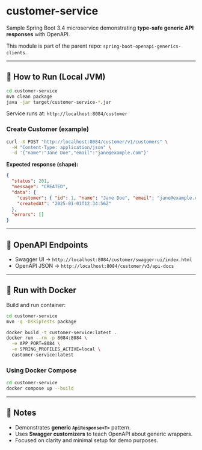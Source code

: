 # customer-service

Sample Spring Boot 3.4 microservice demonstrating **type-safe generic API responses** with OpenAPI.

This module is part of the parent repo: `spring-boot-openapi-generics-clients`.

---

## 🚀 How to Run (Local JVM)

```bash
cd customer-service
mvn clean package
java -jar target/customer-service-*.jar
```

Service runs at: `http://localhost:8084/customer`

### Create Customer (example)

```bash
curl -X POST "http://localhost:8084/customer/v1/customers" \
  -H "Content-Type: application/json" \
  -d '{"name":"Jane Doe","email":"jane@example.com"}'
```

**Expected response (shape):**

```json
{
  "status": 201,
  "message": "CREATED",
  "data": {
    "customer": { "id": 1, "name": "Jane Doe", "email": "jane@example.com" },
    "createdAt": "2025-01-01T12:34:56Z"
  },
  "errors": []
}
```

---

## 🔗 OpenAPI Endpoints

* Swagger UI → `http://localhost:8084/customer/swagger-ui/index.html`
* OpenAPI JSON → `http://localhost:8084/customer/v3/api-docs`

---

## 🐳 Run with Docker

Build and run container:

```bash
cd customer-service
mvn -q -DskipTests package
```

```bash
docker build -t customer-service:latest .
docker run --rm -p 8084:8084 \
  -e APP_PORT=8084 \
  -e SPRING_PROFILES_ACTIVE=local \
  customer-service:latest
```

### Using Docker Compose

```bash
cd customer-service
docker compose up --build
```

---

## 📖 Notes

* Demonstrates **generic `ApiResponse<T>`** pattern.
* Uses **Swagger customizers** to teach OpenAPI about generic wrappers.
* Focused on clarity and minimal setup for demo purposes.
